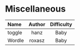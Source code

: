 # Miscellaneous

| Name              | Author | Difficulty |
| :---------------- | :----: | :--------: |
| toggle | hanz  |    Baby    |           |
| Wordle | roxasz  |    Baby    |            
